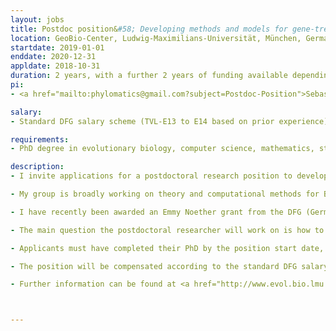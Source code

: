 ```yaml
---
layout: jobs
title: Postdoc position&#58; Developing methods and models for gene-tree species-tree estimation
location: GeoBio-Center, Ludwig-Maximilians-Universität, München, Germany
startdate: 2019-01-01
enddate: 2020-12-31
appldate: 2018-10-31
duration: 2 years, with a further 2 years of funding available depending on progress and interests.
pi:
- <a href="mailto:phylomatics@gmail.com?subject=Postdoc-Position">Sebastian Höhna</a>

salary: 
- Standard DFG salary scheme (TVL-E13 to E14 based on prior experience)

requirements: 
- PhD degree in evolutionary biology, computer science, mathematics, statistics, or a related field.

description:
- I invite applications for a postdoctoral research position to develop new methods and models for gene-tree species-tree estimation in my research group at the GeoBio-Center of the Ludwig-Maximilians-Universität (LMU), München. The position is funded by the DFG Emmy Noether program, and is initially available for 2 years, with a further 2 years of funding available depending on progress and interests. The position should start on 1 January 2019 or as soon as possible thereafter.

- My group is broadly working on theory and computational methods for Bayesian inference of phylogeny (<a href="http://www.evol.bio.lmu.de/research/hoehna">http://www.evol.bio.lmu.de/research/hoehna</a>). The research directions include phylogeny inference, divergence time estimation, diversification rate estimation and model testing. All of our methods are implemented in the open-source program <a href="http://www.RevBayes.com">RevBayes</a> which is the successor software of the popular program MrBayes. The successful applicant will be part of our vibrant RevBayes group and will contribute to further development of the program. There will be opportunities for the successful applicant to work with and visit the research groups of my collaborators in Europe and the USA. Furthermore, I expect the candidate to become actively involved in our RevBayes workshops and hackathons.

- I have recently been awarded an Emmy Noether grant from the DFG (German Science Foundation) which will fund at least 3 positions over the next 5 years. This advertisement is for one of these positions and the applicant will join a young, dynamic and rapidly growing group. My group will be moving to the GeoBio-Center of the LMU Munich, one of Europe’s top Universities (&#35;32 world-wide&#59; &#35;8 in Europe&#59; &#35;1 in Germany&#59; <a href="https://www.timeshighereducation.com/world-university-rankings/lmu-munich">Ranking</a>). The GeoBio-Center is located at the Königsplatz which is in walking distance to the historic city center (Marienplatz) and English Garden (city park with 3.75 km² area). The GeoBio-Center is highly interdisciplinary and consists of researchers from different departments including paleontology, molecular and evolutionary biology, zoology and botany.

- The main question the postdoctoral researcher will work on is how to model biological processes that explain gene tree incongruence by developing models for gene-tree species-tree inference using genomic data. The process should model incomplete lineage sorting due to the multi-species coalescent, migration/hybridization between closely related species, and gene duplication and loss events. The models should be implemented in our software RevBayes using C++ for computational efficiency. Additionally, the postdoctoral researcher should perform simulation studies of the new models, apply them to empirical data, and lead the writing of manuscripts describing the work. 

- Applicants must have completed their PhD by the position start date, with degrees in in evolutionary biology, computer science, mathematics, statistics, or a related field. The candidate must be enthusiastic and capable of working independently. Additionally, proficiency in programming and C++ and experience in phylogenetic methods development as well as Bayesian statistics are preferred skills. There will also be opportunities for the postdoc to develop their own, independent research ideas that are complementary to the goals of this project.

- The position will be compensated according to the standard DFG salary scheme (TVL-E13 to E14 based on prior experience). The salary is very competitive and includes benefits such as health care, pension, unemployment insurance and child support (if applicable). 

- Further information can be found at <a href="http://www.evol.bio.lmu.de/research/hoehna">http://www.evol.bio.lmu.de/research/hoehna</a>, and questions should be directed to Sebastian Höhna (phylomatics@gmail.com). Applications, including a current CV, letter of motivation (1 page) and names and contact details of two referees should be sent to Sebastian Höhna before the deadline of 31 October 2018.



---
```

